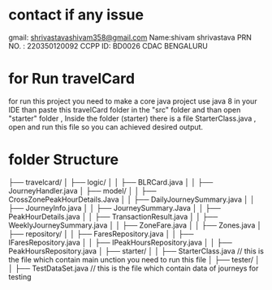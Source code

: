 # contact if any issue
gmail: shrivastavashivam358@gmail.com
Name:shivam shrivastava
PRN NO. : 220350120092
CCPP ID: BD0026
CDAC BENGALURU

# for Run travelCard
for run this project you need to make a core java project use java 8 in your IDE than paste this travelCard folder in the "src" folder and than open "starter" folder , Inside the folder (starter) there is a file StarterClass.java , open and run this  file so you can achieved desired output.

# folder Structure 
├── travelcard/
│     ├── logic/
│     │      ├── BLRCard.java
│     │      ├── JourneyHandler.java
│     ├── model/
│     │      ├── CrossZonePeakHourDetails.Java
│     │      ├── DailyJourneySummary.java
│     │      ├── JourneyInfo.java
│     │      ├── JourneySummary.Java
│     │      ├── PeakHourDetails.java
│     │      ├── TransactionResult.java
│     │      ├── WeeklyJourneySummary.java
│     │      ├── ZoneFare.java
│     │      ├── Zones.java
│     ├── repository/
│     │      ├── FaresRepository.java
│     │      ├── IFaresRepository.java
│     │      ├── IPeakHoursRepository.java
│     │      ├── PeakHoursRepository.java
│     ├── starter/
│     │      ├── StarterClass.java   // this is the file which contain main unction you  need to run this file
│     ├── tester/
│     │      ├── TestDataSet.java   //  this is the file which contain data of journeys for testing
      
